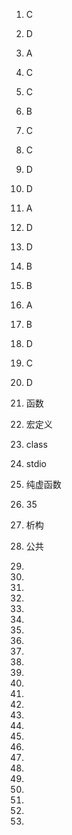 1. C
2. D
3. A
4. C
5. C 
6. B 
7. C 
8. C 
9. D  
10. D 
11. A 
12. D 
13. D 
14. B 
15. B 
16. A 
17. B 
18. D 
19. C 
20. D



21. 函数 
22. 宏定义 
23. class 
24. stdio 
25. 纯虚函数 
26. 35 
27. 析构
28. 公共 
29.  
30.  
31.  
32.  
33.  
34.  
35.  
36.  
37.  
38.  
39.  
40.  
41.  
42.  
43.  
44.  
45.  
46.  
47.  
48.  
49.   
50.  
51.  
52.  
53. 


